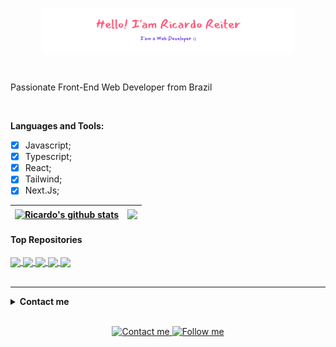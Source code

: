 <p align="center"><img width="80%" src="./assets/gh-readme-header.png" /></a></p>

<br />

Passionate Front-End Web Developer from Brazil

<br />

**Languages and Tools:**

- [x] Javascript;
- [x] Typescript; 
- [x] React;
- [x] Tailwind;
- [x] Next.Js;

| <a href="https://github-readme-stats.vercel.app/api?username=ricareiter"><img align="center" src="https://github-readme-stats.vercel.app/api?username=ricareiter&show_icons=true&include_all_commits=true&theme=buefy&hide_border=true" alt="Ricardo's github stats" /></a> | <img align="center" src="https://github-readme-stats.vercel.app/api/top-langs/?username=ricareiter&layout=compact&theme=buefy&hide_border=true" /> |
| --------------------------------------------------------------------------------------------------------------------------------------------------------------------------------------------------------------------------------------------------------------------------- | ------------------------------------------------------------------------------------------------------------------------------------------------------------------------------------------------------------------ |

#### Top Repositories

<a href="https://github.com/ricareiter/nestfind">
  <img align="center" src="https://github-readme-stats.vercel.app/api/pin/?username=ricareiter&repo=nestfind&theme=buefy" />
</a>
<a href="https://github.com/ricareiter/bookmark">
  <img align="center" src="https://github-readme-stats.vercel.app/api/pin/?username=ricareiter&repo=bookmark&theme=buefy" />
</a>
<a href="https://github.com/ricareiter/shortly">
  <img align="center" src="https://github-readme-stats.vercel.app/api/pin/?username=ricareiter&repo=shortly&theme=buefy" />
</a>
<a href="https://github.com/ricareiter/bit-burger">
  <img align="center" src="https://github-readme-stats.vercel.app/api/pin/?username=ricareiter&repo=bit-burger&theme=buefy" />
</a>
<a href="https://github.com/ricareiter/roamly">
  <img align="center" src="https://github-readme-stats.vercel.app/api/pin/?username=ricareiter&repo=roamly&theme=buefy" />
</a>

<br />
<br />

<hr>

<details>
<br>
    <summary><strong>Contact me</strong></summary>
I’m always looking for new challenges and opportunities to collaborate! Get in touch with me:
</details>
<br />

<p align="center">
    <a href="mailto:ricardoreiterr@gmail.com">
        <img alt="Contact me" src="https://img.shields.io/badge/-contact%20me-%23a960ff?style=for-the-badge&logo=Mail.Ru">
    </a>
    <a href="https://www.linkedin.com/in/ricardoreiter/">
        <img alt="Follow me" src="https://img.shields.io/badge/-LinkedIn-%23a960ff?style=for-the-badge&logo=linkedin">
    </a>
</p>
<br>
